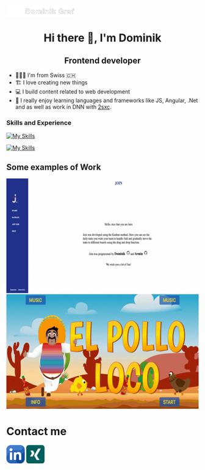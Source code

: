 <img src="./img/Logo Big.png" width="180" height="30" object-fit="cover" align="center" >




<h1 align="center">Hi there 👋, I'm Dominik</h1>

<h2 align="center">Frontend developer</h2>


* 🧑🏻‍💻 I'm from Swiss 🇨🇭
* 🏗 I love creating new things
* 💻 I build content related to web development
* 🤩 I really enjoy learning languages and frameworks like JS, Angular, .Net and as well as work in DNN with [2sxc](https://2sxc.org/en/).




### Skills and Experience
[![My Skills](https://skillicons.dev/icons?i=html,css,js,firebase)](https://skillicons.dev)

[![My Skills](https://skillicons.dev/icons?i=angular,git,github,bootstrap,wordpress)](https://skillicons.dev)


## Some examples of Work

[<img src="./img/Join.gif" width="675" height="300" object-fit="cover" >](https://join.dominik-graf.ch)
[<img src="./img/El-Pollo-Loco.gif" width="675" height="300" object-fit="cover" >](https://el-pollo-loco.dominik-graf.ch)

# Contact me

[<img src="./img/linkedin.png" width="48" height="48" object-fit="cover" margin-right="102" >](https://www.linkedin.com/in/dominik-graf-b7b403249/)
[<img src="./img/xing.png" width="48" height="48" object-fit="cover" >](https://www.xing.com/profile/Dominik_Graf210/cv)


  

  
